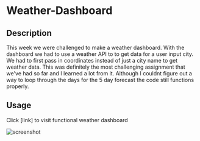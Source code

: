 # Weather-Dashboard

## Description
This week we were challenged to make a weather dashboard. With the dashboard we had to use a weather API to to get data for a user input city. We had to first pass in coordinates instead of just a city name to get weather data. This was definitely the most challenging assignment that we've had so far and I learned a lot from it. Although I couldnt figure out a way to loop through the days for the 5 day forecast the code still functions properly.

## Usage

Click [link] to visit functional weather dashboard

![screenshot](assets/images/images/screenshot.png)
